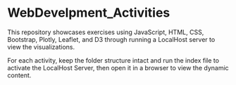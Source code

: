 # WebDevelpment_Activities

This repository showcases exercises using JavaScript, HTML, CSS, Bootstrap, Plotly, Leaflet, and D3 through running a LocalHost server to view the visualizations.

For each activity, keep the folder structure intact and run the index file to activate the LocalHost Server, then open it in a browser to view the dynamic content.